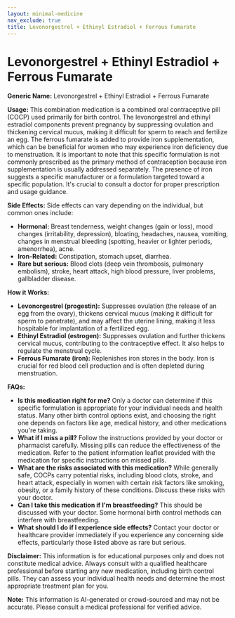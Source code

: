 ```yaml
---
layout: minimal-medicine
nav_exclude: true
title: Levonorgestrel + Ethinyl Estradiol + Ferrous Fumarate
---
```


# Levonorgestrel + Ethinyl Estradiol + Ferrous Fumarate

**Generic Name:** Levonorgestrel + Ethinyl Estradiol + Ferrous Fumarate

**Usage:** This combination medication is a combined oral contraceptive pill (COCP) used primarily for birth control.  The levonorgestrel and ethinyl estradiol components prevent pregnancy by suppressing ovulation and thickening cervical mucus, making it difficult for sperm to reach and fertilize an egg. The ferrous fumarate is added to provide iron supplementation, which can be beneficial for women who may experience iron deficiency due to menstruation.  It is important to note that this specific formulation is not commonly prescribed as the primary method of contraception because iron supplementation is usually addressed separately.  The presence of iron suggests a specific manufacturer or a formulation targeted toward a specific population. It's crucial to consult a doctor for proper prescription and usage guidance.

**Side Effects:**  Side effects can vary depending on the individual, but common ones include:

* **Hormonal:**  Breast tenderness, weight changes (gain or loss), mood changes (irritability, depression), bloating, headaches, nausea, vomiting, changes in menstrual bleeding (spotting, heavier or lighter periods, amenorrhea), acne.
* **Iron-Related:**  Constipation, stomach upset, diarrhea.
* **Rare but serious:** Blood clots (deep vein thrombosis, pulmonary embolism), stroke, heart attack, high blood pressure, liver problems, gallbladder disease.


**How it Works:**

* **Levonorgestrel (progestin):**  Suppresses ovulation (the release of an egg from the ovary), thickens cervical mucus (making it difficult for sperm to penetrate), and may affect the uterine lining, making it less hospitable for implantation of a fertilized egg.
* **Ethinyl Estradiol (estrogen):** Suppresses ovulation and further thickens cervical mucus, contributing to the contraceptive effect. It also helps to regulate the menstrual cycle.
* **Ferrous Fumarate (iron):** Replenishes iron stores in the body. Iron is crucial for red blood cell production and is often depleted during menstruation.


**FAQs:**

* **Is this medication right for me?** Only a doctor can determine if this specific formulation is appropriate for your individual needs and health status.  Many other birth control options exist, and choosing the right one depends on factors like age, medical history, and other medications you're taking.
* **What if I miss a pill?**  Follow the instructions provided by your doctor or pharmacist carefully. Missing pills can reduce the effectiveness of the medication.  Refer to the patient information leaflet provided with the medication for specific instructions on missed pills.
* **What are the risks associated with this medication?**  While generally safe, COCPs carry potential risks, including blood clots, stroke, and heart attack, especially in women with certain risk factors like smoking, obesity, or a family history of these conditions. Discuss these risks with your doctor.
* **Can I take this medication if I'm breastfeeding?**  This should be discussed with your doctor. Some hormonal birth control methods can interfere with breastfeeding.
* **What should I do if I experience side effects?**  Contact your doctor or healthcare provider immediately if you experience any concerning side effects, particularly those listed above as rare but serious.


**Disclaimer:** This information is for educational purposes only and does not constitute medical advice. Always consult with a qualified healthcare professional before starting any new medication, including birth control pills.  They can assess your individual health needs and determine the most appropriate treatment plan for you.


**Note:** This information is AI-generated or crowd-sourced and may not be accurate. Please consult a medical professional for verified advice.